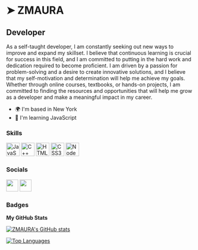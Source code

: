 ➤ ZMAURA
======================

Developer
---------

As a self-taught developer, I am constantly seeking out new ways to improve and expand my skillset. I believe that continuous learning is crucial for success in this field, and I am committed to putting in the hard work and dedication required to become proficient. I am driven by a passion for problem-solving and a desire to create innovative solutions, and I believe that my self-motivation and determination will help me achieve my goals. Whether through online courses, textbooks, or hands-on projects, I am committed to finding the resources and opportunities that will help me grow as a developer and make a meaningful impact in my career.

* 🌍  I'm based in New York
* 🧠  I'm learning JavaScript

### Skills
<p align="left">
<a href="https://developer.mozilla.org/en-US/docs/Web/JavaScript" target="_blank" rel="noreferrer"><img src="https://raw.githubusercontent.com/danielcranney/readme-generator/main/public/icons/skills/javascript-colored.svg" width="36" height="36" alt="JavaScript" /></a>
<a href="https://docs.microsoft.com/en-us/cpp/?view=msvc-170" target="_blank" rel="noreferrer"><img src="https://raw.githubusercontent.com/danielcranney/readme-generator/main/public/icons/skills/cplusplus-colored.svg" width="36" height="36" alt="C++" /></a>
<a href="https://developer.mozilla.org/en-US/docs/Glossary/HTML5" target="_blank" rel="noreferrer"><img src="https://raw.githubusercontent.com/danielcranney/readme-generator/main/public/icons/skills/html5-colored.svg" width="36" height="36" alt="HTML5" /></a>
<a href="https://www.w3.org/TR/CSS/#css" target="_blank" rel="noreferrer"><img src="https://raw.githubusercontent.com/danielcranney/readme-generator/main/public/icons/skills/css3-colored.svg" width="36" height="36" alt="CSS3" /></a>
<a href="https://nodejs.org/en/" target="_blank" rel="noreferrer"><img src="https://raw.githubusercontent.com/danielcranney/readme-generator/main/public/icons/skills/nodejs-colored.svg" width="36" height="36" alt="NodeJS" /></a>
</p>

### Socials

<p align="left"> <a href="https://www.github.com/ZMAURA" target="_blank" rel="noreferrer"><img src="https://raw.githubusercontent.com/danielcranney/readme-generator/main/public/icons/socials/github-dark.svg" width="32" height="32" /></a> <a href="https://www.linkedin.com/in/rocky-calle-26140825b/" target="_blank" rel="noreferrer"><img src="https://raw.githubusercontent.com/danielcranney/readme-generator/main/public/icons/socials/linkedin.svg" width="32" height="32" /></a></p>

### Badges

<b>My GitHub Stats</b>

<a href="http://www.github.com/ZMAURA"><img src="https://github-readme-stats.vercel.app/api?username=ZMAURA&show_icons=true&hide=&title_color=ffffff&text_color=ffffff&icon_color=3382ed&bg_color=1c1917&hide_border=true&show_icons=true" alt="ZMAURA's GitHub stats" /></a>

<a href="https://github.com/ZMAURA" align="left"><img src="https://github-readme-stats.vercel.app/api/top-langs/?username=ZMAURA&langs_count=10&title_color=ffffff&text_color=ffffff&icon_color=3382ed&bg_color=1c1917&hide_border=true&locale=en&custom_title=Top%20%Languages" alt="Top Languages" /></a>
